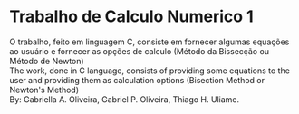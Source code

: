 # Trabalho de Calculo Numerico 1
O trabalho, feito em linguagem C, consiste em fornecer algumas equações ao usuário e fornecer as opções de calculo (Método da Bissecção ou Método de Newton)<br/>
The work, done in C language, consists of providing some equations to the user and providing them as calculation options (Bisection Method or Newton's Method)<br/>
By: Gabriella A. Oliveira, Gabriel P. Oliveira, Thiago H. Uliame.
